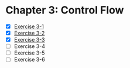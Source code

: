 # Chapter 3: Control Flow

- [x] [Exercise 3-1](./ex.3.1.c)
- [x] [Exercise 3-2](./ex.3.2.c)
- [x] [Exercise 3-3](./ex.3.3.c)
- [ ] Exercise 3-4
- [ ] Exercise 3-5
- [ ] Exercise 3-6
